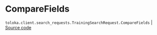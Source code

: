 # CompareFields
`toloka.client.search_requests.TrainingSearchRequest.CompareFields` | [Source code](https://github.com/Toloka/toloka-kit/blob/v1.2.0/src/client/search_requests.py#L295)

